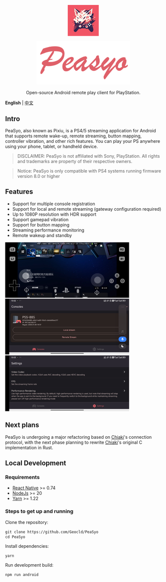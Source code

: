 <p align="center">
  <a href="https://github.com/Geocld/PeaSyo">
    <img src="https://raw.githubusercontent.com/Geocld/PeaSyo/main/images/logo.png" width="100">
  </a>
</p>
<p align="center">
  <a href="https://github.com/Geocld/PeaSyo">
    <img src="https://raw.githubusercontent.com/Geocld/PeaSyo/main/images/logo-text.png" width="300">
  </a>
</p>

<p align="center">
  Open-source Android remote play client for PlayStation.
</p>

**English** | [中文](./README.zh_CN.md)

## Intro

PeaSyo, also known as Pixiu, is a PS4/5 streaming application for Android that supports remote wake-up, remote streaming, button mapping, controller vibration, and other rich features. You can play your PS anywhere using your phone, tablet, or handheld device.

> DISCLAIMER: PeaSyo is not affiliated with Sony, PlayStation. All rights and trademarks are property of their respective owners.

> Notice: PeaSyo is only compatible with PS4 systems running firmware version 8.0 or higher

## Features

- Support for multiple console registration
- Support for local and remote streaming (gateway configuration required)
- Up to 1080P resolution with HDR support
- Support gamepad vibration
- Support for button mapping
- Streaming performance monitoring
- Remote wakeup and standby

<img src="https://raw.githubusercontent.com/Geocld/PeaSyo/main/images/game.jpg" width="400" />
<img src="https://github.com/Geocld/PeaSyo/blob/main/images/home.jpg" width="400" /><img src="https://raw.githubusercontent.com/Geocld/PeaSyo/main/images/settings.jpg" width="400" />

## Next plans
PeaSyo is undergoing a major refactoring based on [Chiaki](https://git.sr.ht/~thestr4ng3r/chiaki)'s connection protocol, with the next phase planning to rewrite [Chiaki](https://git.sr.ht/~thestr4ng3r/chiaki)'s original C implementation in Rust.

## Local Development

### Requirements
- [React Native](https://reactnative.dev/) >= 0.74
- [NodeJs](https://nodejs.org/) >= 20
- [Yarn](https://yarnpkg.com/) >= 1.22

### Steps to get up and running

Clone the repository:

```
git clone https://github.com/Geocld/PeaSyo
cd PeaSyo
```

Install dependencies:

```
yarn
```

Run development build:

```
npm run android
```
